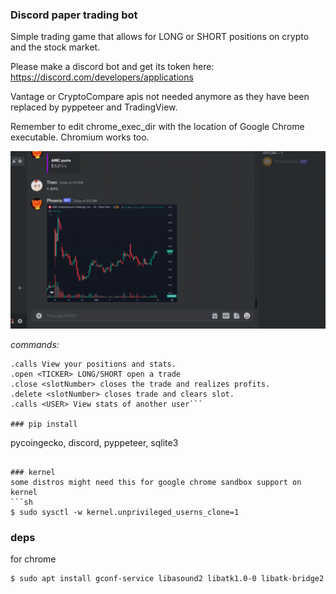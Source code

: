 ### Discord paper trading bot
Simple trading game that allows for LONG or SHORT positions on crypto and the stock market.

Please make a discord bot and get its token here: https://discord.com/developers/applications

Vantage or CryptoCompare apis not needed anymore as they have been replaced by pyppeteer and TradingView.

Remember to edit chrome_exec_dir with the location of Google Chrome executable. Chromium works too.

![](https://github.com/TivenTux/discord-paper-trading/blob/main/demo.gif)

_commands:_
```.gibs Daily USDT bonus.
.calls View your positions and stats.
.open <TICKER> LONG/SHORT open a trade
.close <slotNumber> closes the trade and realizes profits.
.delete <slotNumber> closes trade and clears slot.
.calls <USER> View stats of another user```

### pip install
```
pycoingecko, discord, pyppeteer, sqlite3
```

### kernel
some distros might need this for google chrome sandbox support on kernel 
```sh
$ sudo sysctl -w kernel.unprivileged_userns_clone=1
```

### deps
for chrome
```sh
$ sudo apt install gconf-service libasound2 libatk1.0-0 libatk-bridge2.0-0 libc6 libcairo2 libcups2 libdbus-1-3 libexpat1 libfontconfig1 libgcc1 libgconf-2-4 libgdk-pixbuf2.0-0 libglib2.0-0 libgtk-3-0 libnspr4 libpango-1.0-0 libpangocairo-1.0-0 libstdc++6 libx11-6 libx11-xcb1 libxcb1 libxcomposite1 libxcursor1 libxdamage1 libxext6 libxfixes3 libxi6 libxrandr2 libxrender1 libxss1 libxtst6 ca-certificates fonts-liberation libappindicator1 libnss3 lsb-release xdg-utils wget
```


